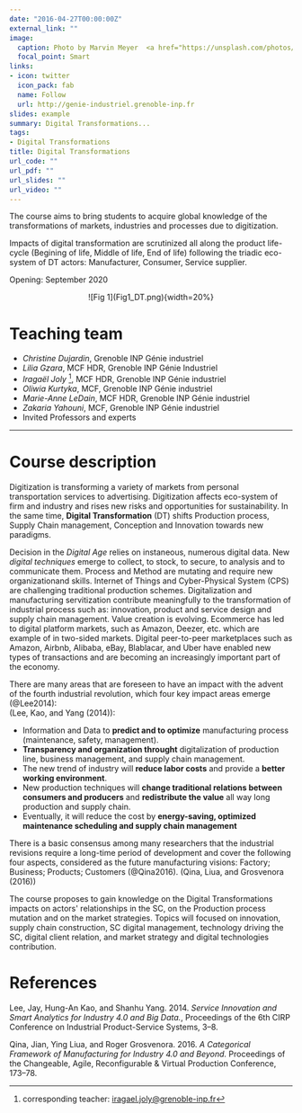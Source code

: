 ```yaml
---
date: "2016-04-27T00:00:00Z"
external_link: ""
image:
  caption: Photo by Marvin Meyer  <a href="https://unsplash.com/photos/SYTO3xs06fU">on Unsplash </a>
  focal_point: Smart
links:
- icon: twitter
  icon_pack: fab
  name: Follow
  url: http://genie-industriel.grenoble-inp.fr
slides: example
summary: Digital Transformations...
tags:
- Digital Transformations
title: Digital Transformations
url_code: ""
url_pdf: ""
url_slides: ""
url_video: ""
---
```


The course aims to bring students to acquire global knowledge of the transformations of markets, industries and processes due to digitization. 

Impacts of digital transformation are scrutinized all along the product life-cycle (Begining of life, Middle of life, End of life) following the triadic eco-system of DT actors: Manufacturer, Consumer, Service supplier.

Opening: September 2020


<center>
![Fig 1](Fig1_DT.png){width=20%}
</center>




#  Teaching team

  - *Christine Dujardin*, Grenoble INP Génie industriel  
  - *Lilia Gzara*, MCF HDR, Grenoble INP Génie Industriel  
  - *Iragaël Joly* [^1], MCF HDR, Grenoble INP Génie industriel  
  - *Oliwia Kurtyka*, MCF, Grenoble INP Génie industriel  
  - *Marie-Anne LeDain*, MCF HDR, Grenoble INP Génie industriel  
  - *Zakaria Yahouni*, MCF, Grenoble INP Génie industriel  
  - Invited Professors and experts
  
[^1]: corresponding teacher: iragael.joly@grenoble-inp.fr

_ _ _ 

# Course description

Digitization is transforming a variety of markets from personal transportation services to advertising. Digitization affects eco-system of firm and industry and rises new risks and opportunities for sustainability. In the same time, **Digital Transformation** (DT) shifts Production process, Supply Chain management, Conception and Innovation towards new paradigms.

Decision in the *Digital Age* relies on instaneous, numerous digital data. New *digital techniques* emerge to collect, to stock, to secure, to analysis and to communicate them.
Process and Method are mutating and require new organizationand skills.
Internet of Things and Cyber-Physical System (CPS) are challenging traditional production schemes. Digitalization and manufacturing servitization contribute meaningfully to the transformation of industrial process such as: innovation, product and service design and supply chain management.
Value creation is evolving. Ecommerce has led to digital platform markets, such as Amazon, Deezer, etc. which are example of in two-sided markets. Digital peer-to-peer marketplaces such as Amazon, Airbnb, Alibaba, eBay, Blablacar, and Uber have enabled new types of transactions and are becoming an increasingly important part of the economy. 

There are many areas that are foreseen to have an impact with the advent of the fourth industrial revolution, which four key impact areas emerge (@Lee2014):  
(Lee, Kao, and Yang (2014)):

+	Information and Data to **predict and to optimize** manufacturing process (maintenance, safety, management).  
+	**Transparency and organization throught** digitalization of production line, business management, and supply chain management.
+	The new trend of industry will **reduce labor costs** and provide a **better working environment**.  
+	New production techniques will **change traditional relations between consumers and producers** and **redistribute the value** all way long production and supply chain.  
+	Eventually, it will reduce the cost by **energy-saving, optimized maintenance scheduling and supply chain management**
    
There is a basic consensus among many researchers that the industrial revisions require a long-time period of development and cover the following four aspects, considered as the future manufacturing visions: Factory; Business; Products; Customers (@Qina2016). (Qina, Liua, and Grosvenora (2016))

The course proposes to gain knowledge on the Digital Transformations impacts on actors' relationships in the SC, on the Production process mutation and on the market strategies. Topics will focused on innovation, supply chain construction, SC digital management, technology driving the SC, digital client relation, and market strategy and digital technologies contribution.


# References

Lee, Jay, Hung-An Kao, and Shanhu Yang. 2014. *Service Innovation and Smart Analytics for Industry 4.0 and Big Data.*, Proceedings of the 6th CIRP Conference on Industrial Product-Service Systems, 3–8.

Qina, Jian, Ying Liua, and Roger Grosvenora. 2016. *A Categorical Framework of Manufacturing for Industry 4.0 and Beyond.* Proceedings of the Changeable, Agile, Reconfigurable & Virtual Production Conference, 173–78.

